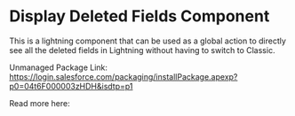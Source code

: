 # Display Deleted Fields Component
This is a lightning component that can be used as a global action to directly see all the deleted fields in Lightning without having to switch to Classic.

Unmanaged  Package Link: https://login.salesforce.com/packaging/installPackage.apexp?p0=04t6F000003zHDH&isdtp=p1

Read more here: <put blogpost link here>



